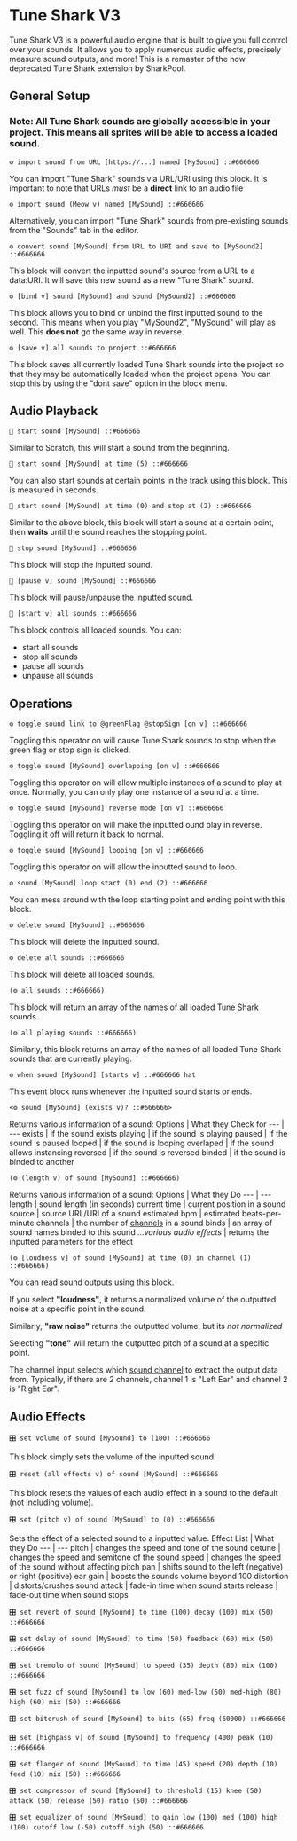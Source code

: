 # Tune Shark V3
Tune Shark V3 is a powerful audio engine that is built to give you full control over your sounds. It allows you to apply numerous audio effects, precisely measure sound outputs, and more!
This is a remaster of the now deprecated Tune Shark extension by SharkPool.

## General Setup

### Note: All Tune Shark sounds are globally accessible in your project. This means all sprites will be able to access a loaded sound.

```scratch
⚙️ import sound from URL [https://...] named [MySound] ::#666666
```

You can import "Tune Shark" sounds via URL/URI using this block. It is important to note that URLs *must* be a **direct** link to an audio file

```scratch
⚙️ import sound (Meow v) named [MySound] ::#666666
```

Alternatively, you can import "Tune Shark" sounds from pre-existing sounds from the "Sounds" tab in the editor.

```scratch
⚙️ convert sound [MySound] from URL to URI and save to [MySound2] ::#666666
```

This block will convert the inputted sound's source from a URL to a data:URI. It will save this new sound as a new "Tune Shark" sound.

```scratch
⚙️ [bind v] sound [MySound] and sound [MySound2] ::#666666
```

This block allows you to bind or unbind the first inputted sound to the second. This means when you play "MySound2", "MySound" will play as well.
This **does not** go the same way in reverse.

```scratch
⚙️ [save v] all sounds to project ::#666666
```

This block saves all currently loaded Tune Shark sounds into the project so that they may be automatically loaded when the project opens.
You can stop this by using the "dont save" option in the block menu.

## Audio Playback

```scratch
🎵 start sound [MySound] ::#666666
```
Similar to Scratch, this will start a sound from the beginning.

```scratch
🎵 start sound [MySound] at time (5) ::#666666
```

You can also start sounds at certain points in the track using this block. This is measured in seconds.

```scratch
🎵 start sound [MySound] at time (0) and stop at (2) ::#666666
```

Similar to the above block, this block will start a sound at a certain point, then **waits** until the sound reaches the stopping point.

```scratch
🎵 stop sound [MySound] ::#666666
```

This block will stop the inputted sound.

```scratch
🎵 [pause v] sound [MySound] ::#666666
```

This block will pause/unpause the inputted sound.

```scratch
🎵 [start v] all sounds ::#666666
```

This block controls all loaded sounds. You can:
- start all sounds
- stop all sounds
- pause all sounds
- unpause all sounds

## Operations

```scratch
⚙️ toggle sound link to @greenFlag @stopSign [on v] ::#666666
```

Toggling this operator on will cause Tune Shark sounds to stop when the green flag or stop sign is clicked.

```scratch
⚙️ toggle sound [MySound] overlapping [on v] ::#666666
```

Toggling this operator on will allow multiple instances of a sound to play at once.
Normally, you can only play one instance of a sound at a time.

```scratch
⚙️ toggle sound [MySound] reverse mode [on v] ::#666666
```

Toggling this operator on will make the inputted ound play in reverse. Toggling it off will return it back to normal.

```scratch
⚙️ toggle sound [MySound] looping [on v] ::#666666
```

Toggling this operator on will allow the inputted sound to loop.

```scratch
⚙️ sound [MySound] loop start (0) end (2) ::#666666
```

You can mess around with the loop starting point and ending point with this block.

```scratch
⚙️ delete sound [MySound] ::#666666
```

This block will delete the inputted sound.

```scratch
⚙️ delete all sounds ::#666666
```

This block will delete all loaded sounds.

```scratch
(⚙️ all sounds ::#666666)
```

This block will return an array of the names of all loaded Tune Shark sounds.

```scratch
(⚙️ all playing sounds ::#666666)
```

Similarly, this block returns an array of the names of all loaded Tune Shark sounds that are currently playing.

```scratch
⚙️ when sound [MySound] [starts v] ::#666666 hat
```

This event block runs whenever the inputted sound starts or ends.

```scratch
<⚙️ sound [MySound] (exists v)? ::#666666>
```

Returns various information of a sound:
Options | What they Check for
--- | ---
exists | if the sound exists
playing | if the sound is playing
paused | if the sound is paused
looped | if the sound is looping
overlaped | if the sound allows instancing
reversed | if the sound is reversed
binded | if the sound is binded to another

```scratch
(⚙️ (length v) of sound [MySound] ::#666666)
```

Returns various information of a sound:
Options | What they Do
--- | ---
length | sound length (in seconds)
current time | current position in a sound
source | source URL/URI of a sound
estimated bpm | estimated beats-per-minute
channels | the number of [channels](https://developer.mozilla.org/en-US/docs/Web/Media/Formats/Audio_concepts) in a sound
binds | an array of sound names binded to this sound
*...various audio effects* | returns the inputted parameters for the effect

```scratch
(⚙️ [loudness v] of sound [MySound] at time (0) in channel (1) ::#666666)
```

You can read sound outputs using this block.

If you select **"loudness"**, it returns a normalized volume of the outputted noise at a specific point in the sound.

Similarly, **"raw noise"** returns the outputted volume, but its *not normalized*

Selecting **"tone"** will return the outputted pitch of a sound at a specific point.


The channel input selects which [sound channel](https://developer.mozilla.org/en-US/docs/Web/Media/Formats/Audio_concepts) to extract the output data from.
Typically, if there are 2 channels, channel 1 is "Left Ear" and channel 2 is "Right Ear".

## Audio Effects

```scratch
🎛️ set volume of sound [MySound] to (100) ::#666666
```

This block simply sets the volume of the inputted sound.

```scratch
🎛️ reset (all effects v) of sound [MySound] ::#666666
```

This block resets the values of each audio effect in a sound to the default (not including volume).

```scratch
🎛️ set (pitch v) of sound [MySound] to (0) ::#666666
```

Sets the effect of a selected sound to a inputted value.
Effect List | What they Do
--- | ---
pitch | changes the speed and tone of the sound
detune | changes the speed and semitone of the sound
speed | changes the speed of the sound without affecting pitch
pan | shifts sound to the left (negative) or right (positive) ear
gain | boosts the sounds volume beyond 100
distortion | distorts/crushes sound
attack | fade-in time when sound starts
release | fade-out time when sound stops

```scratch
🎛️ set reverb of sound [MySound] to time (100) decay (100) mix (50) ::#666666
```

```scratch
🎛️ set delay of sound [MySound] to time (50) feedback (60) mix (50) ::#666666
```

```scratch
🎛️ set tremolo of sound [MySound] to speed (35) depth (80) mix (100) ::#666666
```

```scratch
🎛️ set fuzz of sound [MySound] to low (60) med-low (50) med-high (80) high (60) mix (50) ::#666666
```

```scratch
🎛️ set bitcrush of sound [MySound] to bits (65) freq (60000) ::#666666
```

```scratch
🎛️ set [highpass v] of sound [MySound] to frequency (400) peak (10) ::#666666
```

```scratch
🎛️ set flanger of sound [MySound] to time (45) speed (20) depth (10) feed (10) mix (50) ::#666666
```

```scratch
🎛️ set compressor of sound [MySound] to threshold (15) knee (50) attack (50) release (50) ratio (50) ::#666666
```

```scratch
🎛️ set equalizer of sound [MySound] to gain low (100) med (100) high (100) cutoff low (-50) cutoff high (50) ::#666666
```

